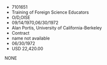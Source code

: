 * 7101651
* Training of Foreign Science Educators
* O/D,OISE
* 09/14/1970,06/30/1972
* Alan Portis, University of California-Berkeley
* Contract
*   name not available
* 06/30/1972
* USD 22,420.00

NONE